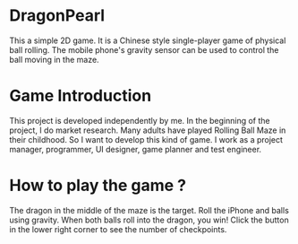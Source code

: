 # DragonPearl
This a simple 2D game. It is a Chinese style single-player game of physical ball rolling. The mobile phone's gravity sensor can be used to control the ball moving in the maze.

# Game Introduction
This project is developed independently by me. In the beginning of the project, I do market research. Many adults have played Rolling Ball Maze in their childhood. So I want to develop this kind of game. I work as a project manager, programmer, UI designer, game planner and test engineer.

# How to play the game ?
The dragon in the middle of the maze is the target. Roll the iPhone and balls using gravity. When both balls roll into the dragon, you win!
Click the button in the lower right corner to see the number of checkpoints.
